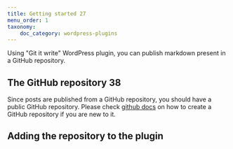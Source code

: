```yaml
---
title: Getting started 27
menu_order: 1
taxonomy:
    doc_category: wordpress-plugins
---
```


Using "Git it write" WordPress plugin, you can publish markdown present in a GitHub repository.

## The GitHub repository 38

Since posts are published from a GitHub repository, you should have a public GitHub repository. Please check [github docs](https://docs.github.com/en/github/getting-started-with-github/create-a-repo) on how to create a GitHub repository if you are new to it.

## Adding the repository to the plugin
